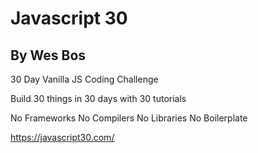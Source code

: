 # Javascript 30
## By Wes Bos

30 Day Vanilla JS Coding Challenge

Build 30 things in 30 days with 30 tutorials

No Frameworks No Compilers No Libraries No Boilerplate

https://javascript30.com/